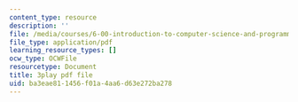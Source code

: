 ```yaml
---
content_type: resource
description: ''
file: /media/courses/6-00-introduction-to-computer-science-and-programming-fall-2008/ba3eae811456f01a4aa6d63e272ba278_UNHQ7CRsEtU.pdf
file_type: application/pdf
learning_resource_types: []
ocw_type: OCWFile
resourcetype: Document
title: 3play pdf file
uid: ba3eae81-1456-f01a-4aa6-d63e272ba278
---
```

